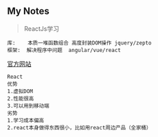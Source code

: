 My Notes
--------
> ReactJs学习

```
库:    本质一堆函数组合 高度封装DOM操作 jquery/zepto
框架:  解决程序中问题  angular/vue/react  
```
[官方网站](https://reactjs.org/)
```	
React
优势
1.虚拟DOM
2.性能很高
3.可以用到移动端
劣势
1.学习成本偏高
2.react本身做得东西很小，比如用react周边产品（全家桶）
```